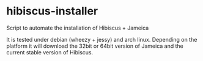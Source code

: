 hibiscus-installer
==================

Script to automate the installation of Hibiscus + Jameica

It is tested under debian (wheezy + jessy) and arch linux. Depending on the platform it will download the 32bit or 64bit version of Jameica and the current stable version of Hibiscus.
